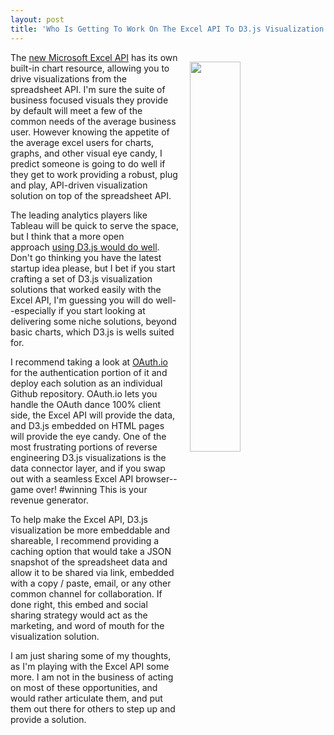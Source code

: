 ```yaml
---
layout: post
title: 'Who Is Getting To Work On The Excel API To D3.js Visualization Solution?'
---
```

<p><img style="padding: 15px;" src="http://kinlane-productions.s3.amazonaws.com/api-evangelist-site/blog/d3-js.jpeg" alt="" width="40%" align="right" /></p>
<p>The <a href="https://dev.office.com/excel/rest">new Microsoft Excel API</a> has its own built-in chart resource, allowing you to drive visualizations from the spreadsheet API. I'm sure the suite of business focused visuals they provide by default will meet a few of the common needs of the average&nbsp;business user. However knowing the appetite of the average excel users for charts, graphs, and other visual eye candy, I predict someone is going to do well if they get to work providing a robust, plug and play, API-driven visualization solution on top of the spreadsheet API.</p>
<p>The leading analytics players like Tableau will be quick to serve the space, but I think that a more open approach&nbsp;<a href="https://d3js.org/">using D3.js would do well</a>. Don't go thinking you have the latest startup idea please, but I bet if you start crafting a set of D3.js visualization solutions that worked easily with the Excel API, I'm guessing you will do well--especially if you start looking at delivering some niche solutions, beyond basic charts, which D3.js is wells suited for.&nbsp;</p>
<p>I recommend taking a look at <a href="https://oauth.io/">OAuth.io</a> for the authentication portion of it&nbsp;and deploy each solution&nbsp;as an individual Github repository. OAuth.io lets you handle the OAuth dance 100% client side, the Excel API will provide the data, and D3.js embedded on HTML pages will provide the eye candy. One of the most frustrating portions of reverse engineering D3.js visualizations is the data connector layer, and if you swap out with a seamless Excel API browser--game over! #winning This is your revenue generator.</p>
<p>To help make the Excel API, D3.js visualization be more embeddable&nbsp;and shareable, I recommend providing a caching option that would take a JSON snapshot of the spreadsheet data&nbsp;and allow it to be shared via link, embedded with a copy / paste, email, or any other common channel for collaboration. If done right, this embed and social sharing strategy would act as the marketing, and word of mouth for the visualization solution.</p>
<p>I am just sharing some of my thoughts, as I'm playing with the Excel API some more. I am not in the business of acting on most of these opportunities, and would rather articulate them, and put them out there for others to step up and provide a solution.</p>